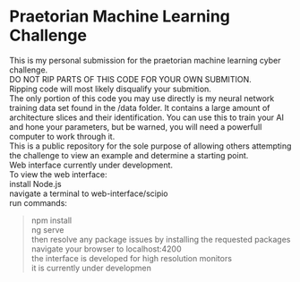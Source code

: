 # Praetorian Machine Learning Challenge
This is my personal submission for the praetorian machine learning cyber challenge. <br>
DO NOT RIP PARTS OF THIS CODE FOR YOUR OWN SUBMITION. <br>
Ripping code will most likely disqualify your submition.<br>
The only portion of this code you may use directly is my neural network training data set found in the /data folder. It contains a large amount of architecture slices and their identification. You can use this to train your AI and hone your parameters, but be warned, you will need a powerfull computer to work through it.<br>
This is a public repository for the sole purpose of allowing others attempting the challenge to view an example and determine a starting point.<br>
Web interface currently under development.<br>
To view the web interface:<br>
install Node.js <br>
navigate a terminal to web-interface/scipio<br>
run commands:<br>
>npm install<br>
>ng serve<br>
then resolve any package issues by installing the requested packages<br>
navigate your browser to localhost:4200<br>
the interface is developed for high resolution monitors<br>
it is currently under developmen<br>

